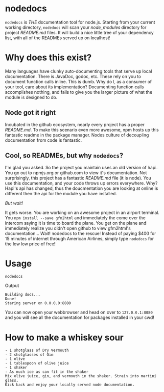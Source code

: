 nodedocs
===

`nodedocs` is *THE* documentation tool for node.js. Starting from your current working directory, `nodedocs` will scan your _node\_modules_ directory for project _README.md_ files. It will build a nice little tree of your dependency list, with all of the READMEs served up on localhost!

# Why does this exist?

Many languages have clunky auto-documenting tools that serve up local documentation. There is JavaDoc, godoc, etc. These rely on you to document function calls inline. This is dumb. Why do I, as a consumer of your tool, care about its implementation? Documenting function calls accomplishes nothing, and fails to give you the larger picture of what the module is designed to do.

## Node got it right

Incubated in the github ecosystem, nearly every project has a proper _README.md_. To make this scenario even more awesome, npm hosts up this fantastic readme in the package manager. Nodes culture of decoupling documentation from code is fantastic.

## Cool, so READMEs, but why `nodedocs`?

I'm glad you asked. So the project you maintain uses an old version of hapi. You go out to npmjs.org or github.com to view it's documentation. Not surprisingly, this project has a fantastic _README.md_ file (it is node). You use this documentation, and your code throws up errors everywhere. Why? Hapi's api has changed, thus the doucmentation you are looking at online is different then the api for the module you have installed.

*But wait!*

It gets worse. You are working on an awesome project in an airport terminal. You `npm install --save gfm2html` and immediately the come over the intercom saying it is time to board the plane. You get on the plane and immediately realize you didn't open github to view gfm2html's documentation... Wait! nodedocs to the rescue! Instead of paying $400 for 15 minutes of internet through American Airlines, simply type `nodedocs` for the low low price of free!

# Usage

`nodedocs`

Output

```text
Building docs...
Done!
Staring server on 0.0.0.0:8080
```

You can now open your webbrowser and head on over to `127.0.0.1:8080` and you will see all the documentation for packages installed in your cwd!


# How to make a whiskey sour

```text
- 1 shotglass of Dry Vermouth
- 2 shotglasses of Gin
- 1 olive
- 1 tablespoon of olive juice
- 1 shaker
- As much ice as can fit in the shaker
Mix olive juice, gin, and vermouth in the shaker. Strain into martini glass.
Kick back and enjoy your locally served node documentation.
```
